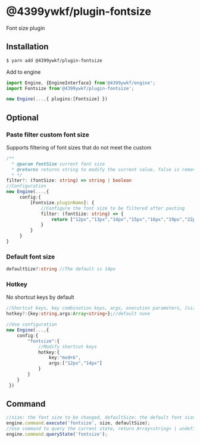 # @4399ywkf/plugin-fontsize

Font size plugin

## Installation

```bash
$ yarn add @4399ywkf/plugin-fontsize
```

Add to engine

```ts
import Engine, {EngineInterface} from'@4399ywkf/engine';
import Fontsize from'@4399ywkf/plugin-fontsize';

new Engine(...,{ plugins:[Fontsize] })
```

## Optional

### Paste filter custom font size

Supports filtering of font sizes that do not meet the custom

```ts
/**
  * @param fontSize current font size
  * @returns returns string to modify the current value, false is removed, true is retained
  * */
filter?: (fontSize: string) => string | boolean
//Configuration
new Engine(...,{
     config:{
         [Fontsize.pluginName]: {
             //Configure the font size to be filtered after pasting
             filter: (fontSize: string) => {
                 return ["12px","13px","14px","15px","16px","19px","22px","24px","29px","32px","40px","48px"] .indexOf(fontSize)> -1
             }
         }
     }
}
```

### Default font size

```ts
defaultSize?:string //The default is 14px
```

### Hotkey

No shortcut keys by default

```ts
//Shortcut keys, key combination keys, args, execution parameters, [size,defaultSize?], size is required, defaultSize is optional
hotkey?:{key:string,args:Array<string>};//default none

//Use configuration
new Engine(...,{
    config:{
        "fontsize":{
            //Modify shortcut keys
            hotkey:{
                key:"mod+b",
                args:["12px","14px"]
            }
        }
    }
 })
```

## Command

```ts
//size: the font size to be changed, defaultSize: the default font size to be maintained, the foreground color modification is performed when the defaultSize is not passed in or the size is different from the defaultSize value
engine.command.execute('fontsize', size, defaultSize);
//Use command to query the current state, return Array<string> | undefined, the font size value collection where the cursor is currently located
engine.command.queryState('fontsize');
```
